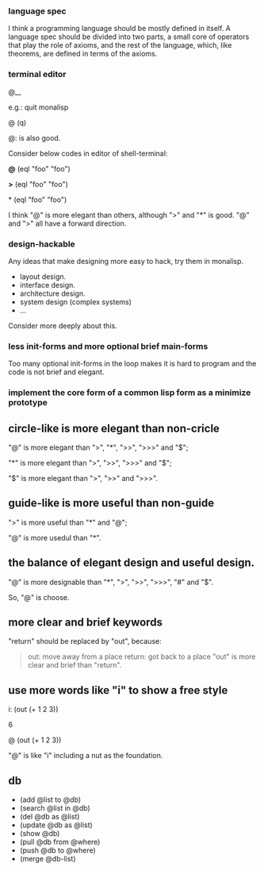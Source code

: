 
### language spec 
I think a programming language should be mostly defined in itself. A language spec should be divided into two parts, a small core of operators that play the role of axioms, 
and the rest of the language, which, like theorems, are defined in terms of the axioms.

### terminal editor

@__

e.g.:  quit monalisp

@ (q)

@: is also good.


Consider below codes in editor of shell-terminal:

   **@** (eql "foo" "foo")

   **>** (eql "foo" "foo")

   \* (eql "foo" "foo")

I think "@" is more elegant than others, although ">" and "*" is good.
"@" and ">" all have a forward direction.


### design-hackable

Any ideas that make designing more easy to hack, try them in monalisp.
- layout design.
- interface design.
- architecture design.
- system design (complex systems)
- ...

Consider more deeply about this.



### less init-forms and more optional brief main-forms

Too many optional init-forms in the loop makes it is hard to program and the code is not brief and elegant.

### implement the core form of a common lisp form as a minimize prototype


## circle-like is more elegant than non-cricle
"@" is more elegant than ">", "*", ">>", ">>>" and "$";

"*" is more elegant than ">", ">>", ">>>" and "$";

"$" is more elegant than ">", ">>" and ">>>".

## guide-like is more useful than non-guide

">" is more useful than "*" and "@";

"@" is more usedul than "*".

## the balance of elegant design and useful design.

"@" is more designable than "*", ">", ">>", ">>>", "#" and "$".

So, "@" is choose.


## more clear and brief keywords

"return" should be replaced by "out", because:

> out: move away from a place
return: got back to a place
"out" is more clear and brief than "return".


## use more words like "i" to show a free style

i: (out (+ 1 2 3))

6

@ (out (+ 1 2 3))

"@" is like "i" including a nut as the foundation.


## db

- (add @list to @db)
- (search @list in @db)
- (del @db as @list)
- (update @db as @list)
- (show @db)
- (pull @db from @where)
- (push @db to @where)
- (merge @db-list)





















